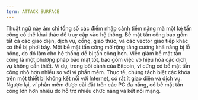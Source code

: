 ```yaml
---
term: ATTACK SURFACE
---
```


Thuật ngữ này ám chỉ tổng số các điểm nhập cảnh tiềm năng mà một kẻ tấn công có thể khai thác để truy cập vào hệ thống. Bề mặt tấn công bao gồm tất cả các giao diện, dịch vụ, cổng, giao thức, và các vector giao tiếp khác có thể bị phơi bày. Một bề mặt tấn công mở rộng tăng cường khả năng bị lỗ hổng, do đó làm cho hệ thống dễ bị tấn công hơn. Việc giảm bề mặt tấn công là một phương pháp bảo mật tốt, bao gồm việc vô hiệu hóa các dịch vụ không cần thiết. Ví dụ, trong bối cảnh của Bitcoin, ví cứng có bề mặt tấn công nhỏ hơn nhiều so với ví phần mềm. Thực tế, chúng tách biệt các khóa trên một thiết bị không kết nối với Internet, có rất ít giao diện và dịch vụ. Ngược lại, ví phần mềm được cài đặt trên các PC đa năng, có bề mặt tấn công lớn hơn nhiều do hỗ trợ nhiều chức năng và kết nối mạng.